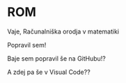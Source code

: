# ROM
Vaje, Računalniška orodja v matematiki

Popravil sem!


Baje sem popravil še na GitHubu!?
 
A zdej pa še v Visual Code??

